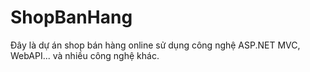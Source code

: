 # ShopBanHang
Đây là dự án shop bán hàng online sử dụng công nghệ ASP.NET MVC, WebAPI... và nhiều công nghệ khác.
